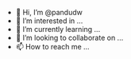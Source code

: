 - 👋 Hi, I’m @pandudw
- 👀 I’m interested in ...
- 🌱 I’m currently learning ...
- 💞️ I’m looking to collaborate on ...
- 📫 How to reach me ...

<!---
pandudw/pandudw is a ✨ special ✨ repository because its `README.md` (this file) appears on your GitHub profile.
You can click the Preview link to take a look at your changes.
--->
